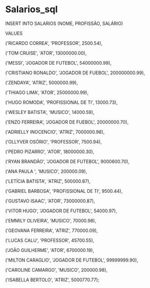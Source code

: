 # Salarios_sql

INSERT INTO SALARIOS (NOME, PROFISSÃO, SALÁRIO)

VALUES 

('RICARDO CORREA', 'PROFESSOR', 2500.54),

('TOM CRUISE', 'ATOR', 13000000.00),

('MESSI', 'JOGADOR DE FUTEBOL', 54000000.99),

('CRISTIANO RONALDO', 'JOGADOR DE FUEBOL', 200000000.99),

('ZENDAYA', 'ATRIZ', 5000000.99),

('THIAGO LIMA', 'ATOR', 25000000.99),

('HUGO ROMODA', 'PROFISSIONAL DE TI', 13000.73),

('WESLEY BATISTA', 'MUSICO', 14000.59),

('ENZO FERREIRA', 'JOGADOR DE FUEBOL', 20000000.70),

('ADRIELLY INOCENCIO', 'ATRIZ', 7000000.98),

('OLLYVER OSÓRIO', 'PROFESSOR', 7500.94),

('PEDRO PIZARRO', 'ATOR', 18000000.30),

('RYAN BRANDÃO', 'JOGADOR DE FUTEBOL', 9000600.70),

('ANA PAULA ', 'MUSICO', 200000.09),

('LETÍCIA BATISTA', 'ATRIZ', 500000.87),

('GABRIEL BARBOSA', 'PROFISSIONAL DE TI', 9500.44),

('GUSTAVO ISAAC', 'ATOR', 73000000.87),

('VITOR HUGO', 'JOGADOR DE FUTEBOL', 54000.97),

('EMMILY OLIVEIRA', 'MUSICO', 70000.98),

('GEOVANA FERREIRA', 'ATRIZ', 770000.09),

('LUCAS CALU', 'PROFESSOR', 45700.55),

('JOÃO GUILHERME', 'ATOR', 6700000.19),

('MILTON CARAGLIO', 'JOGADOR DE FUTEBOL', 99999999.90),

('CAROLINE CAMARGO', 'MUSICO', 200000.98),

('ISABELLA BERTOLO', 'ATRIZ', 5000770.77);

